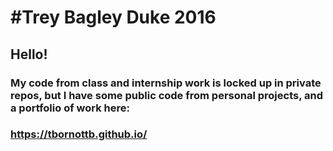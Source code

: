 #Trey Bagley
Duke 2016
===================

## Hello!

### My code from class and internship work is locked up in private repos, but I have some public code from personal projects, and a portfolio of work here:

### https://tbornottb.github.io/
